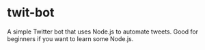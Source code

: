 # twit-bot
A simple Twitter bot that uses Node.js to automate tweets. Good for beginners if you want to learn some Node.js.
